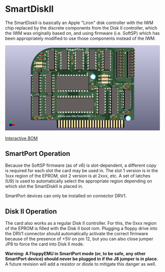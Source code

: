 # SmartDiskII

The SmartDiskII is basically an Apple "Liron" disk controller with the IWM chip
replaced by the discrete components from the Disk II controller, which
the IWM was originally based on, and using firmware (i.e. SoftSP) which
has been appropriately modified to use those components instead of the IWM.

![image info](SmartDiskII.png)

[Interactive BOM](https://btb.github.io/SmartDiskII/bom/SmartDiskII_rev3.html)

## SmartPort Operation

Because the SoftSP firmware (as of v6) is slot-dependent, a different copy is
required for each slot the card may be used in. The slot 1 version is in the 1xxx
region of the EPROM, slot 2 version is at 2xxx, etc.
A set of latches (U9) is used to automatically select the appropriate region
depending on which slot the SmartDiskII is placed in.

SmartPort devices can only be installed on connector DRV1.

## Disk II Operation

The card also works as a regular Disk II controller. For this, the 0xxx
region of the EPROM is filled with the Disk II boot rom. Plugging a
floppy drive into the DRV1 connector should automatically activate the correct
firmware because of the presence of +5V on pin 12, but you can also close
jumper JP8 to force the card into Disk II mode.

**Warning: A FloppyEMU in SmartPort mode (or, to be safe, any other SmartPort device)
should never be plugged in if the J8 jumper is in place.** A future revision will
add a resistor or diode to mitigate this danger as well.
